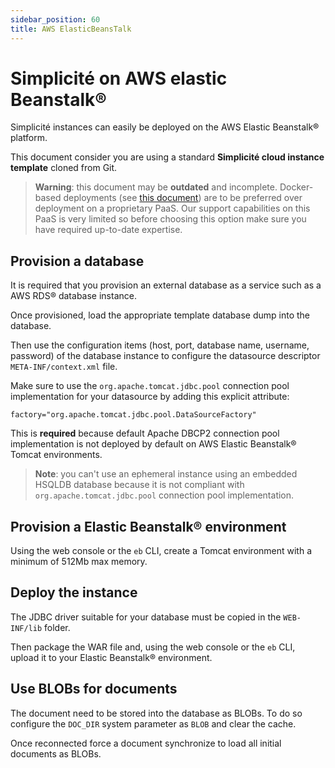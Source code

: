 ```yaml
---
sidebar_position: 60
title: AWS ElasticBeansTalk
---
```


Simplicité on AWS elastic Beanstalk&reg;
===============================================

Simplicité instances can easily be deployed on the AWS Elastic Beanstalk&reg; platform.

This document consider you are using a standard **Simplicité cloud instance template** cloned from Git.

> **Warning**: this document may be **outdated** and incomplete.
> Docker-based deployments (see [this document](/docs/operation/docker)) are to be preferred over deployment on a proprietary PaaS.
> Our support capabilities on this PaaS is very limited so before choosing this option make sure you have required up-to-date expertise.


Provision a database
--------------------

It is required that you provision an external database as a service such as a AWS RDS&reg; database instance.

Once provisioned, load the appropriate template database dump into the database.

Then use the configuration items (host, port, database name, username, password) of the database instance to configure the datasource descriptor `META-INF/context.xml` file.

Make sure to use the `org.apache.tomcat.jdbc.pool` connection pool implementation for your datasource by adding this explicit attribute:

	factory="org.apache.tomcat.jdbc.pool.DataSourceFactory"

This is **required** because default Apache DBCP2 connection pool implementation is not deployed by default on AWS Elastic Beanstalk&reg; Tomcat environments.

> **Note**: you can't use an ephemeral instance using an embedded HSQLDB database because it is not compliant with `org.apache.tomcat.jdbc.pool` connection pool implementation.

Provision a Elastic Beanstalk&reg; environment
----------------------------------------------

Using the web console or the `eb` CLI, create a Tomcat environment with a minimum of 512Mb max memory.

Deploy the instance
-------------------

The JDBC driver suitable for your database must be copied in the `WEB-INF/lib` folder.

Then package the WAR file and, using the web console or the `eb` CLI, upload it to your Elastic Beanstalk&reg; environment.

Use BLOBs for documents
-----------------------

The document need to be stored into the database as BLOBs. To do so configure the `DOC_DIR` system parameter as `BLOB` and clear the cache.

Once reconnected force a document synchronize to load all initial documents as BLOBs.